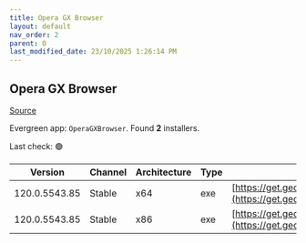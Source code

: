 ```yaml
---
title: Opera GX Browser
layout: default
nav_order: 2
parent: O
last_modified_date: 23/10/2025 1:26:14 PM
---
```


## Opera GX Browser

[Source](https://www.opera.com/gx)

Evergreen app: `OperaGXBrowser`. Found **2** installers.

Last check: 🟢

| Version       | Channel | Architecture | Type | URI                                                                                                                                                                                            |
| ------------- | ------- | ------------ | ---- | ---------------------------------------------------------------------------------------------------------------------------------------------------------------------------------------------- |
| 120.0.5543.85 | Stable  | x64          | exe  | [https://get.geo.opera.com/pub/opera_gx/120.0.5543.85/win/Opera_GX_120.0.5543.85_Setup_x64.exe](https://get.geo.opera.com/pub/opera_gx/120.0.5543.85/win/Opera_GX_120.0.5543.85_Setup_x64.exe) |
| 120.0.5543.85 | Stable  | x86          | exe  | [https://get.geo.opera.com/pub/opera_gx/120.0.5543.85/win/Opera_GX_120.0.5543.85_Setup.exe](https://get.geo.opera.com/pub/opera_gx/120.0.5543.85/win/Opera_GX_120.0.5543.85_Setup.exe)         |
